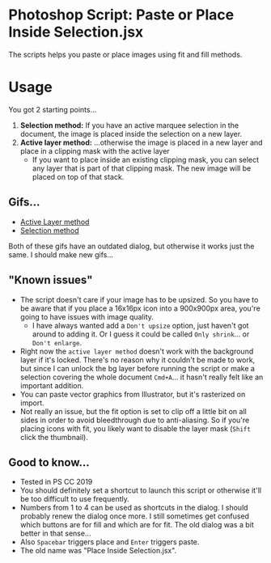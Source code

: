 # Photoshop Script: Paste or Place Inside Selection.jsx

The scripts helps you paste or place images using fit and fill methods.

# Usage

You got 2 starting points...

1. **Selection method:** If you have an active marquee selection in the document, the image is placed inside the selection on a new layer.
2. **Active layer method:** ...otherwise the image is placed in a new layer and place in a clipping mask with the active layer
    - If you want to place inside an existing clipping mask, you can select any layer that is part of that clipping mask. The new image will be placed on top of that stack.

## Gifs...

- [Active Layer method](readme-images/active-layer-method.gif)
- [Selection method](readme-images/selection-method.gif)

Both of these gifs have an outdated dialog, but otherwise it works just the same. I should make new gifs...

## "Known issues"

- The script doesn't care if your image has to be upsized. So you have to be aware that if you place a 16x16px icon into a 900x900px area, you're going to have issues with image quality.
    - I have always wanted add a `Don't upsize` option, just haven't got around to adding it. Or I guess it could be called `Only shrink`... or `Don't enlarge`.
- Right now the `active layer method` doesn't work with the background layer if it's locked. There's no reason why it couldn't  be made to work, but since I can unlock the bg layer before running the script or make a selection covering the whole document `Cmd+A`... it hasn't really felt like an important addition.
- You can paste vector graphics from Illustrator, but it's rasterized on import.
- Not really an issue, but the fit option is set to clip off a little bit on all sides in order to avoid bleedthrough due to anti-aliasing. So if you're placing icons with fit, you likely want to disable the layer mask (`Shift` click the thumbnail).

## Good to know...
- Tested in PS CC 2019
- You should definitely set a shortcut to launch this script or otherwise it'll be too difficult to use frequently.
- Numbers from 1 to 4 can be used as shortcuts in the dialog. I should probably renew the dialog once more. I still sometimes get confused which buttons are for fill and which are for fit. The old dialog was a bit better in that sense...
- Also `Spacebar` triggers place and `Enter` triggers paste.
- The old name was "Place Inside Selection.jsx".
